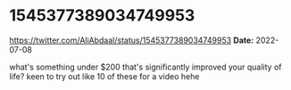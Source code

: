 # 1545377389034749953
https://twitter.com/AliAbdaal/status/1545377389034749953
**Date:** 2022-07-08

what's something under $200 that's significantly improved your quality of life? keen to try out like 10 of these for a video hehe
